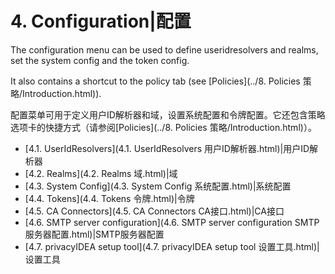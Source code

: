 # 4. Configuration|配置

The configuration menu can be used to define useridresolvers and realms, set the system config and the token config.

It also contains a shortcut to the policy tab (see [Policies](../8. Policies 策略/Introduction.html)).

配置菜单可用于定义用户ID解析器和域，设置系统配置和令牌配置。它还包含策略选项卡的快捷方式（请参阅[Policies](../8. Policies 策略/Introduction.html)）。

* [4.1. UserIdResolvers](4.1. UserIdResolvers 用户ID解析器.html)|用户ID解析器
* [4.2. Realms](4.2. Realms 域.html)|域
* [4.3. System Config](4.3. System Config 系统配置.html)|系统配置
* [4.4. Tokens](4.4. Tokens 令牌.html)|令牌
* [4.5. CA Connectors](4.5. CA Connectors CA接口.html)|CA接口
* [4.6. SMTP server configuration](4.6. SMTP server configuration SMTP服务器配置.html)|SMTP服务器配置
* [4.7. privacyIDEA setup tool](4.7. privacyIDEA setup tool 设置工具.html)|设置工具